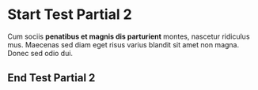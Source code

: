 # Start Test Partial 2
Cum sociis **penatibus et magnis dis parturient** montes, nascetur ridiculus mus. Maecenas sed diam eget risus varius blandit sit amet non magna. Donec sed odio dui.
## End Test Partial 2